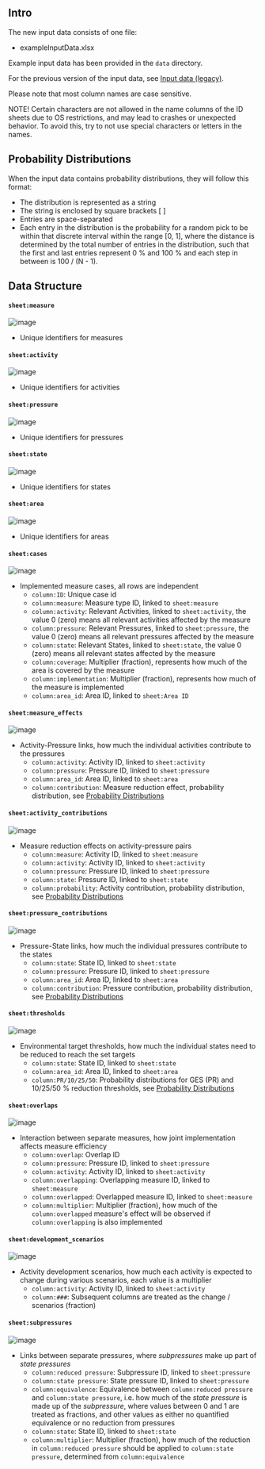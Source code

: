 ## Intro

The new input data consists of one file:

- exampleInputData.xlsx

Example input data has been provided in the ```data``` directory.

For the previous version of the input data, see [Input data (legacy)](input-data-legacy.md).

Please note that most column names are case sensitive.

NOTE! Certain characters are not allowed in the name columns of the ID sheets due to OS restrictions, 
and may lead to crashes or unexpected behavior. To avoid this, try to not use special characters or letters 
in the names. 

## Probability Distributions

When the input data contains probability distributions, they will follow this format:

- The distribution is represented as a string
- The string is enclosed by square brackets [ ]
- Entries are space-separated
- Each entry in the distribution is the probability for a random pick to be within that discrete interval within the range [0, 1], where the distance is determined by the total number of entries in the distribution, such that the first and last entries represent 0 % and 100 % and each step in between is 100 / (N - 1).

## Data Structure

#### ```sheet:measure```
![image](images/input/input_id_sheets_measure_new.png)

- Unique identifiers for measures

#### ```sheet:activity```
![image](images/input/input_id_sheets_activity_new.png)

- Unique identifiers for activities

#### ```sheet:pressure```
![image](images/input/input_id_sheets_pressure_new.png)

- Unique identifiers for pressures

#### ```sheet:state```
![image](images/input/input_id_sheets_state_new.png)

- Unique identifiers for states

#### ```sheet:area```
![image](images/input/input_id_sheets_area_new.png)

- Unique identifiers for areas

#### ```sheet:cases```
![image](images/input/input_cases_new.png)

- Implemented measure cases, all rows are independent
    - ```column:ID```: Unique case id
    - ```column:measure```: Measure type ID, linked to ```sheet:measure```
    - ```column:activity```: Relevant Activities, linked to ```sheet:activity```, the value 0 (zero) means all relevant activities affected by the measure
    - ```column:pressure```: Relevant Pressures, linked to ```sheet:pressure```, the value 0 (zero) means all relevant pressures affected by the measure
    - ```column:state```: Relevant States, linked to ```sheet:state```, the value 0 (zero) means all relevant states affected by the measure
    - ```column:coverage```: Multiplier (fraction), represents how much of the area is covered by the measure
    - ```column:implementation```: Multiplier (fraction), represents how much of the measure is implemented
    - ```column:area_id```: Area ID, linked to ```sheet:Area ID```

#### ```sheet:measure_effects```
![image](images/input/input_measure_effects_new.png)

- Activity-Pressure links, how much the individual activities contribute to the pressures
    - ```column:activity```: Activity ID, linked to ```sheet:activity```
    - ```column:pressure```: Pressure ID, linked to ```sheet:pressure```
    - ```column:area_id```: Area ID, linked to ```sheet:area```
    - ```column:contribution```: Measure reduction effect, probability distribution, see [Probability Distributions](#probability-distributions)

#### ```sheet:activity_contributions```
![image](images/input/input_activity_contributions_new.png)

- Measure reduction effects on activity-pressure pairs
    - ```column:measure```: Activity ID, linked to ```sheet:measure```
    - ```column:activity```: Activity ID, linked to ```sheet:activity```
    - ```column:pressure```: Pressure ID, linked to ```sheet:pressure```
    - ```column:state```: Pressure ID, linked to ```sheet:state```
    - ```column:probability```: Activity contribution, probability distribution, see [Probability Distributions](#probability-distributions)

#### ```sheet:pressure_contributions```
![image](images/input/input_pressure_contributions_new.png)

- Pressure-State links, how much the individual pressures contribute to the states
    - ```column:state```: State ID, linked to ```sheet:state```
    - ```column:pressure```: Pressure ID, linked to ```sheet:pressure```
    - ```column:area_id```: Area ID, linked to ```sheet:area```
    - ```column:contribution```: Pressure contribution, probability distribution, see [Probability Distributions](#probability-distributions)

#### ```sheet:thresholds```
![image](images/input/input_thresholds_new.png)

- Environmental target thresholds, how much the individual states need to be reduced to reach the set targets
    - ```column:state```: State ID, linked to ```sheet:state```
    - ```column:area_id```: Area ID, linked to ```sheet:area```
    - ```column:PR/10/25/50```: Probability distributions for GES (PR) and 10/25/50 % reduction thresholds, see [Probability Distributions](#probability-distributions)

#### ```sheet:overlaps```
![image](images/input/input_overlaps_new.png)

- Interaction between separate measures, how joint implementation affects measure efficiency
    - ```column:overlap```: Overlap ID
    - ```column:pressure```: Pressure ID, linked to ```sheet:pressure```
    - ```column:activity```: Activity ID, linked to ```sheet:activity```
    - ```column:overlapping```: Overlapping measure ID, linked to ```sheet:measure```
    - ```column:overlapped```: Overlapped measure ID, linked to ```sheet:measure```
    - ```column:multiplier```: Multiplier (fraction), how much of the ```column:overlapped``` measure's effect will be observed if ```column:overlapping``` is also implemented

#### ```sheet:development_scenarios```
![image](images/input/input_development_scenarios_new.png)

- Activity development scenarios, how much each activity is expected to change during various scenarios, each value is a multiplier
    - ```column:activity```: Activity ID, linked to ```sheet:activity```
    - ```column:###```: Subsequent columns are treated as the change / scenarios (fraction)

#### ```sheet:subpressures```
![image](images/input/input_subpressures_new.png)

- Links between separate pressures, where *subpressures* make up part of *state pressures*
    - ```column:reduced pressure```: Subpressure ID, linked to ```sheet:pressure```
    - ```column:state pressure```: State pressure ID, linked to ```sheet:pressure```
    - ```column:equivalence```: Equivalence between ```column:reduced pressure``` and ```column:state pressure```, i.e. how much of the *state pressure* is made up of the *subpressure*, where values between 0 and 1 are treated as fractions, and other values as either no quantified equivalence or no reduction from pressures
    - ```column:state```: State ID, linked to ```sheet:state```
    - ```column:multiplier```: Multiplier (fraction), how much of the reduction in ```column:reduced pressure``` should be applied to ```column:state pressure```, determined from ```column:equivalence```

